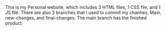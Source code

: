 This is my Personal website, which includes 3 HTML files, 1 CSS file, and 1 JS file. There are also 3 branches that I used to commit my chanhes, Main, new-changes, and final-changes. The main branch has the finished product.

